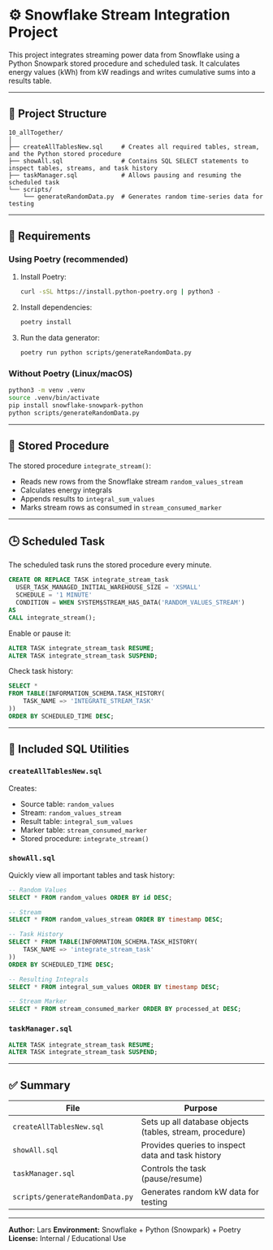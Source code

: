 # ⚙️ Snowflake Stream Integration Project

This project integrates streaming power data from Snowflake using a Python Snowpark stored procedure and scheduled task.
It calculates energy values (kWh) from kW readings and writes cumulative sums into a results table.

---

## 📁 Project Structure

```
10_allTogether/
│
├── createAllTablesNew.sql     # Creates all required tables, stream, and the Python stored procedure
├── showAll.sql                # Contains SQL SELECT statements to inspect tables, streams, and task history
├── taskManager.sql            # Allows pausing and resuming the scheduled task
└── scripts/
    └── generateRandomData.py  # Generates random time-series data for testing
```

---

## 🧠 Requirements

### Using Poetry (recommended)

1. Install Poetry:

   ```bash
   curl -sSL https://install.python-poetry.org | python3 -
   ```
2. Install dependencies:

   ```bash
   poetry install
   ```
3. Run the data generator:

   ```bash
   poetry run python scripts/generateRandomData.py
   ```

### Without Poetry (Linux/macOS)

```bash
python3 -m venv .venv
source .venv/bin/activate
pip install snowflake-snowpark-python
python scripts/generateRandomData.py
```

---

## 🧩 Stored Procedure

The stored procedure `integrate_stream()`:

* Reads new rows from the Snowflake stream `random_values_stream`
* Calculates energy integrals
* Appends results to `integral_sum_values`
* Marks stream rows as consumed in `stream_consumed_marker`

---

## 🕒 Scheduled Task

The scheduled task runs the stored procedure every minute.

```sql
CREATE OR REPLACE TASK integrate_stream_task
  USER_TASK_MANAGED_INITIAL_WAREHOUSE_SIZE = 'XSMALL'
  SCHEDULE = '1 MINUTE'
  CONDITION = WHEN SYSTEM$STREAM_HAS_DATA('RANDOM_VALUES_STREAM')
AS
CALL integrate_stream();
```

Enable or pause it:

```sql
ALTER TASK integrate_stream_task RESUME;
ALTER TASK integrate_stream_task SUSPEND;
```

Check task history:

```sql
SELECT *
FROM TABLE(INFORMATION_SCHEMA.TASK_HISTORY(
    TASK_NAME => 'INTEGRATE_STREAM_TASK'
))
ORDER BY SCHEDULED_TIME DESC;
```

---

## 📜 Included SQL Utilities

### `createAllTablesNew.sql`

Creates:

* Source table: `random_values`
* Stream: `random_values_stream`
* Result table: `integral_sum_values`
* Marker table: `stream_consumed_marker`
* Stored procedure: `integrate_stream()`

### `showAll.sql`

Quickly view all important tables and task history:

```sql
-- Random Values
SELECT * FROM random_values ORDER BY id DESC;

-- Stream
SELECT * FROM random_values_stream ORDER BY timestamp DESC;

-- Task History
SELECT * FROM TABLE(INFORMATION_SCHEMA.TASK_HISTORY(
    TASK_NAME => 'integrate_stream_task'
))
ORDER BY SCHEDULED_TIME DESC;

-- Resulting Integrals
SELECT * FROM integral_sum_values ORDER BY timestamp DESC;

-- Stream Marker
SELECT * FROM stream_consumed_marker ORDER BY processed_at DESC;
```

### `taskManager.sql`

```sql
ALTER TASK integrate_stream_task RESUME;
ALTER TASK integrate_stream_task SUSPEND;
```

---

## ✅ Summary

| File                            | Purpose                                                  |
| ------------------------------- | -------------------------------------------------------- |
| `createAllTablesNew.sql`        | Sets up all database objects (tables, stream, procedure) |
| `showAll.sql`                   | Provides queries to inspect data and task history        |
| `taskManager.sql`               | Controls the task (pause/resume)                         |
| `scripts/generateRandomData.py` | Generates random kW data for testing                     |

---

**Author:** Lars
**Environment:** Snowflake + Python (Snowpark) + Poetry
**License:** Internal / Educational Use
